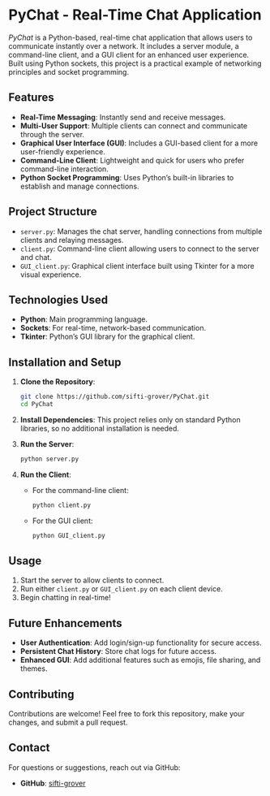 # PyChat - Real-Time Chat Application

*PyChat* is a Python-based, real-time chat application that allows users to communicate instantly over a network. It includes a server module, a command-line client, and a GUI client for an enhanced user experience. Built using Python sockets, this project is a practical example of networking principles and socket programming.

## Features

- **Real-Time Messaging**: Instantly send and receive messages.
- **Multi-User Support**: Multiple clients can connect and communicate through the server.
- **Graphical User Interface (GUI)**: Includes a GUI-based client for a more user-friendly experience.
- **Command-Line Client**: Lightweight and quick for users who prefer command-line interaction.
- **Python Socket Programming**: Uses Python’s built-in libraries to establish and manage connections.

## Project Structure

- `server.py`: Manages the chat server, handling connections from multiple clients and relaying messages.
- `client.py`: Command-line client allowing users to connect to the server and chat.
- `GUI_client.py`: Graphical client interface built using Tkinter for a more visual experience.

## Technologies Used

- **Python**: Main programming language.
- **Sockets**: For real-time, network-based communication.
- **Tkinter**: Python’s GUI library for the graphical client.

## Installation and Setup

1. **Clone the Repository**:
   ```bash
   git clone https://github.com/sifti-grover/PyChat.git
   cd PyChat
   ```

2. **Install Dependencies**:
   This project relies only on standard Python libraries, so no additional installation is needed.

3. **Run the Server**:
   ```bash
   python server.py
   ```

4. **Run the Client**:
   - For the command-line client:
     ```bash
     python client.py
     ```
   - For the GUI client:
     ```bash
     python GUI_client.py
     ```

## Usage

1. Start the server to allow clients to connect.
2. Run either `client.py` or `GUI_client.py` on each client device.
3. Begin chatting in real-time!

## Future Enhancements

- **User Authentication**: Add login/sign-up functionality for secure access.
- **Persistent Chat History**: Store chat logs for future access.
- **Enhanced GUI**: Add additional features such as emojis, file sharing, and themes.

## Contributing

Contributions are welcome! Feel free to fork this repository, make your changes, and submit a pull request.

## Contact

For questions or suggestions, reach out via GitHub:

- **GitHub**: [sifti-grover](https://github.com/sifti-grover)
